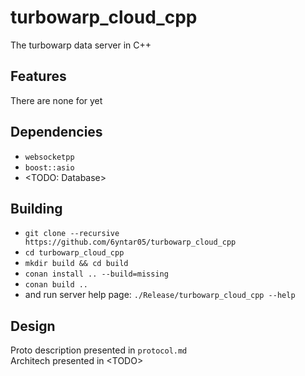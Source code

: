 # turbowarp_cloud_cpp
The turbowarp data server in C++

## Features
There are none for yet

## Dependencies
- `websocketpp`
- `boost::asio`
- \<TODO: Database\>

## Building
- `git clone --recursive https://github.com/6yntar05/turbowarp_cloud_cpp`
- `cd turbowarp_cloud_cpp`
- `mkdir build && cd build`
- `conan install .. --build=missing`
- `conan build ..`
- and run server help page: `./Release/turbowarp_cloud_cpp --help`

## Design
Proto description presented in `protocol.md`<br>
Architech presented in \<TODO\>